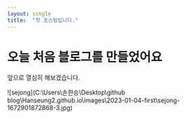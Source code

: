 ```yaml
---
layout: single
title:  "첫 포스팅입니다."
---
```


# 오늘 처음 블로그를 만들었어요

앞으로 열심히 해보겠습니다.

![sejong](C:\Users\손한승\Desktop\github blog\Hanseung2.github.io\images\2023-01-04-first\sejong-1672901872868-3.jpg)
